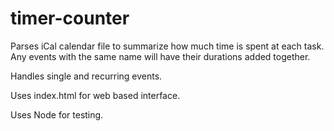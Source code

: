 # timer-counter
Parses iCal calendar file to summarize how much time is spent at each task. Any events with the same name will have their durations added together.

Handles single and recurring events.

Uses index.html for web based interface.

Uses Node for testing.
